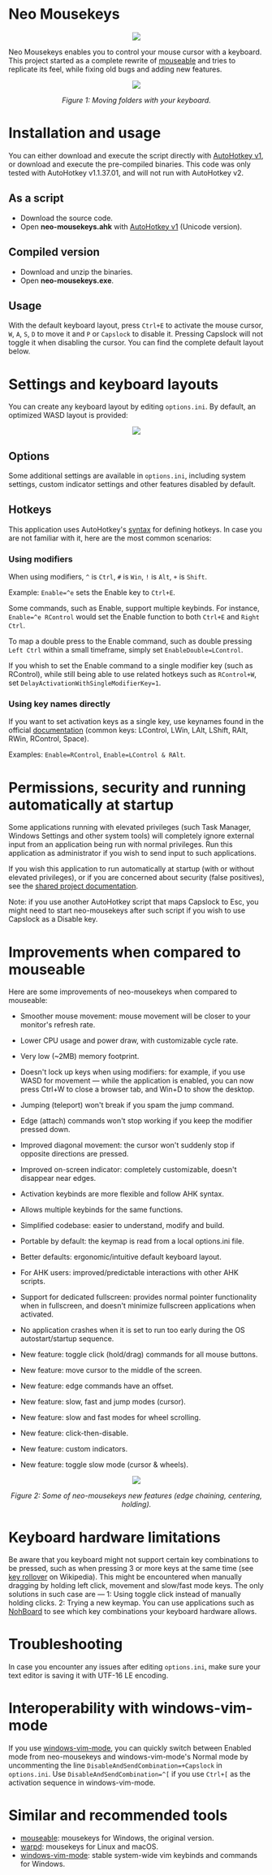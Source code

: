 # Neo Mousekeys

<p align="center">
  <img src="icons/disabled.ico" />
</p>

Neo Mousekeys enables you to control your mouse cursor with a keyboard. This project started as a complete rewrite of [mouseable](https://github.com/wirekang/mouseable) and tries to replicate its feel, while fixing old bugs and adding new features.

<p align="center">
  <img src="demo.gif" />
</p>
<p align="center">
  <em>Figure 1: Moving folders with your keyboard.</em>
</p>

# Installation and usage
You can either download and execute the script directly with [AutoHotkey v1](https://github.com/AutoHotkey/AutoHotkey/releases/tag/v1.1.37.01), or download and execute the pre-compiled binaries. This code was only tested with AutoHotkey v1.1.37.01, and will not run with AutoHotkey v2.

## As a script
- Download the source code.
- Open **neo-mousekeys.ahk** with [AutoHotkey v1](https://github.com/AutoHotkey/AutoHotkey/releases/tag/v1.1.37.01) (Unicode version).

## Compiled version
- Download and unzip the binaries.
- Open **neo-mousekeys.exe**.

## Usage
With the default keyboard layout, press `Ctrl+E` to activate the mouse cursor, `W`, `A`, `S`, `D` to move it and `P` or `Capslock` to disable it. Pressing Capslock will not toggle it when disabling the cursor. You can find the complete default layout below.

# Settings and keyboard layouts
You can create any keyboard layout by editing `options.ini`. By default, an optimized WASD layout is provided:

<p align="center">
  <img src="layout.png" />
</p>

## Options
Some additional settings are available in `options.ini`, including system settings, custom indicator settings and other features disabled by default.

## Hotkeys
This application uses AutoHotkey's [syntax](https://www.autohotkey.com/docs/v1/Hotkeys.htm#Symbols) for defining hotkeys. In case you are not familiar with it, here are the most common scenarios:

### Using modifiers
When using modifiers, `^` is `Ctrl`, `#` is `Win`, `!` is `Alt`, `+` is `Shift`.

Example: `Enable=^e` sets the Enable key to `Ctrl+E`.

Some commands, such as Enable, support multiple keybinds. For instance, `Enable=^e RControl` would set the Enable function to both `Ctrl+E` and `Right Ctrl`.

To map a double press to the Enable command, such as double pressing `Left Ctrl` within a small timeframe, simply set `EnableDouble=LControl`.

If you whish to set the Enable command to a single modifier key (such as RControl), while still being able to use related hotkeys such as `RControl+W`, set `DelayActivationWithSingleModifierKey=1`.

### Using key names directly
If you want to set activation keys as a single key, use keynames found in the official [documentation](https://www.autohotkey.com/docs/v1/KeyList.htm#modifier) (common keys: LControl, LWin, LAlt, LShift, RAlt, RWin, RControl, Space).

Examples: `Enable=RControl`, `Enable=LControl & RAlt`.

# Permissions, security and running automatically at startup

Some applications running with elevated privileges (such Task Manager, Windows Settings and other system tools) will completely ignore external input from an application being run with normal privileges. Run this application as administrator if you wish to send input to such applications.

If you wish this application to run automatically at startup (with or without elevated privileges), or if you are concerned about security (false positives), see the [shared project documentation](https://github.com/vieuxtemps/ahk-shared-docs).

Note: if you use another AutoHotkey script that maps Capslock to Esc, you might need to start neo-mousekeys after such script if you wish to use Capslock as a Disable key.

# Improvements when compared to mouseable

Here are some improvements of neo-mousekeys when compared to mouseable:

- Smoother mouse movement: mouse movement will be closer to your monitor's refresh rate.

- Lower CPU usage and power draw, with customizable cycle rate.

- Very low (~2MB) memory footprint.

- Doesn't lock up keys when using modifiers: for example, if you use WASD for movement — while the application is enabled, you can now press Ctrl+W to close a browser tab, and Win+D to show the desktop.

- Jumping (teleport) won't break if you spam the jump command.

- Edge (attach) commands won't stop working if you keep the modifier pressed down.

- Improved diagonal movement: the cursor won't suddenly stop if opposite directions are pressed.

- Improved on-screen indicator: completely customizable, doesn't disappear near edges.

- Activation keybinds are more flexible and follow AHK syntax.

- Allows multiple keybinds for the same functions.

- Simplified codebase: easier to understand, modify and build.

- Portable by default: the keymap is read from a local options.ini file.

- Better defaults: ergonomic/intuitive default keyboard layout.

- For AHK users: improved/predictable interactions with other AHK scripts.

- Support for dedicated fullscreen: provides normal pointer functionality when in fullscreen, and doesn't minimize fullscreen applications when activated.

- No application crashes when it is set to run too early during the OS autostart/startup sequence.

- New feature: toggle click (hold/drag) commands for all mouse buttons.
- New feature: move cursor to the middle of the screen.
- New feature: edge commands have an offset.
- New feature: slow, fast and jump modes (cursor).
- New feature: slow and fast modes for wheel scrolling.
- New feature: click-then-disable.
- New feature: custom indicators.
- New feature: toggle slow mode (cursor & wheels).

<p align="center">
  <img src="demo-2.gif" />
</p>
<p align="center">
  <em>Figure 2: Some of neo-mousekeys new features (edge chaining, centering, holding).</em>
</p>

# Keyboard hardware limitations
Be aware that you keyboard might not support certain key combinations to be pressed, such as when pressing 3 or more keys at the same time (see [key rollover](https://en.wikipedia.org/wiki/Key_rollover) on Wikipedia). This might be encountered when manually dragging by holding left click, movement and slow/fast mode keys. The only solutions in such case are — 1: Using toggle click instead of manually holding clicks. 2: Trying a new keymap. You can use applications such as [NohBoard](https://github.com/ThoNohT/NohBoard) to see which key combinations your keyboard hardware allows.

# Troubleshooting
In case you encounter any issues after editing `options.ini`, make sure your text editor is saving it with UTF-16 LE encoding.

# Interoperability with windows-vim-mode
If you use [windows-vim-mode](https://github.com/vieuxtemps/windows-vim-mode), you can quickly switch between Enabled mode from neo-mousekeys and windows-vim-mode's Normal mode by uncommenting the line `DisableAndSendCombination=+Capslock` in `options.ini`. Use `DisableAndSendCombination=^[` if you use `Ctrl+[` as the activation sequence in windows-vim-mode.

# Similar and recommended tools
- [mouseable](https://github.com/wirekang/mouseable): mousekeys for Windows, the original version.
- [warpd](https://github.com/rvaiya/warpd): mousekeys for Linux and macOS.
- [windows-vim-mode](https://github.com/vieuxtemps/windows-vim-mode): stable system-wide vim keybinds and commands for Windows. 

